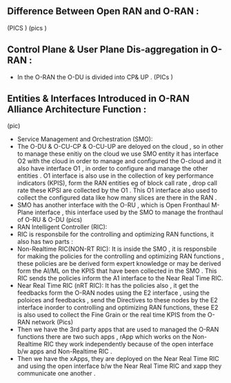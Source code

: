 ## Difference Between Open RAN and O-RAN :
(PICS )
(pics )

## Control Plane & User Plane Dis-aggregation in O-RAN :
* In the O-RAN the O-DU is divided into CP& UP .
(PICs )

## Entities & Interfaces Introduced in O-RAN Alliance Architecture Function :
(pic)
* Service Management and Orchestration (SMO):
* The O-DU & O-CU-CP & O-CU-UP are deloyed on the cloud , so in other to manage these enitiy on the cloud we use SMO entity it has interface O2 with the cloud in order to manage and configured the O-cloud and it also have interface O1 , in order to configure and manage the other entities . O1 interface is also use in the collection of key performance indicators (KPIS), form the RAN entities eg of block call rate , drop call rate these KPSI are collected by the O1 . This O1 interface also used to collect the configured data like how many slices are  there in the RAN .
*  SMO has another interface with the O-RU , which is Open Fronthaul M-Plane interface , this interface used by the SMO to manage the fronthaul of O-RU & O-DU
(pics)
*  RAN Intelligent Controller (RIC):
*  RIC is responsbile for the controlling and optimizing RAN functions, it also has two parts :
*  Non-Realtime RIC(NON-RT RIC): It is inside the SMO , it is responsbile for making the policies for the controlling and optimizing RAN functions , these policies are be derived form expert knowledge or may be derived form the AI/ML on the KPIS that have been collected in the SMO . This RIC sends the policies inform the A1 interface to the Near Real Time RIC.
*  Near Real Time RIC (nRT RIC): It has the policies also , it get the feedbacks form the O-RAN nodes using the E2 interface , using the poloices and feedbacks , send the Directives to these nodes by the E2 interface inorder to controlling and optimizing RAN functions, these E2 is also used to collect the Fine Grain or the real time KPIS from the O-RAN network 
(Pics)
* Then we have the 3rd party apps that are used to managed the O-RAN functions there are two such apps , rApp which works on the Non-Realtime RIC they work independently because of the open interface b/w apps and Non-Realtime RIC .
* Then we have the xApps, they are deployed on the Near Real Time RIC and using the open interface b/w the Near Real Time RIC and xapp they communicate one another .

  





























